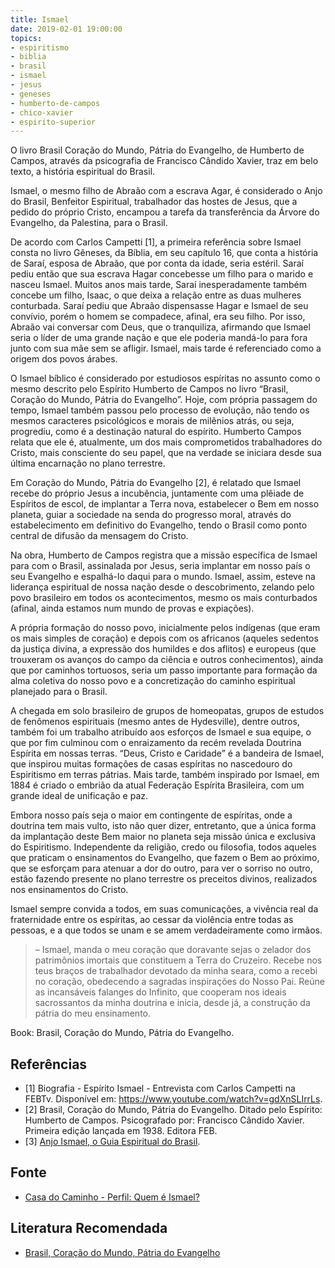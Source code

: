 ```yaml
---
title: Ismael
date: 2019-02-01 19:00:00
topics: 
- espiritismo
- biblia
- brasil
- ismael
- jesus
- geneses
- humberto-de-campos
- chico-xavier
- espirito-superior
---
```


O livro Brasil Coração do Mundo, Pátria do Evangelho, de Humberto de Campos,
através da psicografia de Francisco Cândido Xavier, traz em belo texto, a
história espiritual do Brasil.

Ismael, o mesmo filho de Abraão com a escrava Agar, é considerado o Anjo do
Brasil, Benfeitor Espiritual, trabalhador das hostes de Jesus, que a pedido do
próprio Cristo, encampou a tarefa da transferência da Árvore do Evangelho, da
Palestina, para o Brasil.

De acordo com Carlos Campetti [1], a primeira referência sobre Ismael consta no
livro Gêneses, da Bíblia, em seu capítulo 16, que conta a história de Saraí,
esposa de Abraão, que por conta da idade, seria estéril. Saraí pediu então que
sua escrava Hagar concebesse um filho para o marido e nasceu Ismael. Muitos anos
mais tarde, Saraí inesperadamente também concebe um filho, Isaac, o que deixa a
relação entre as duas mulheres conturbada. Saraí pediu que Abraão dispensasse
Hagar e Ismael de seu convívio, porém o homem se compadece, afinal, era seu
filho. Por isso, Abraão vai conversar com Deus, que o tranquiliza, afirmando que
Ismael seria o líder de uma grande nação e que ele poderia mandá-lo para fora
junto com sua mãe sem se afligir. Ismael, mais tarde é referenciado como a
origem dos povos árabes.

O Ismael bíblico é considerado por estudiosos espíritas no assunto como o mesmo
descrito pelo Espírito Humberto de Campos no livro “Brasil, Coração do Mundo,
Pátria do Evangelho”. Hoje, com própria passagem do tempo, Ismael também passou
pelo processo de evolução, não tendo os mesmos caracteres psicológicos e morais
de milênios atrás, ou seja, progrediu, como é a destinação natural do espírito.
Humberto Campos relata que ele é, atualmente, um dos mais comprometidos
trabalhadores do Cristo, mais consciente do seu papel, que na verdade se
iniciara desde sua última encarnação no plano terrestre.

Em Coração do Mundo, Pátria do Evangelho [2], é relatado que Ismael recebe do
próprio Jesus a incubência, juntamente com uma plêiade de Espíritos de escol, de
implantar a Terra nova, estabelecer o Bem em nosso planeta, guiar a sociedade na
senda do progresso moral, através do estabelecimento em definitivo do Evangelho,
tendo o Brasil como ponto central de difusão da mensagem do Cristo.

Na obra, Humberto de Campos registra que a missão específica de Ismael para com
o Brasil, assinalada por Jesus, seria implantar em nosso país o seu Evangelho e
espalhá-lo daqui para o mundo. Ismael, assim, esteve na liderança espiritual de
nossa nação desde o descobrimento, zelando pelo povo brasileiro em todos os
acontecimentos, mesmo os mais conturbados (afinal, ainda estamos num mundo de
provas e expiações).

A própria formação do nosso povo, inicialmente pelos indígenas (que eram os mais
simples de coração) e depois com os africanos (aqueles sedentos da justiça
divina, a expressão dos humildes e dos aflitos) e europeus (que trouxeram os
avanços do campo da ciência e outros conhecimentos), ainda que por caminhos
tortuosos, seria um passo importante para formação da alma coletiva do nosso
povo e a concretização do caminho espiritual planejado para o Brasil.

A chegada em solo brasileiro de grupos de homeopatas, grupos de estudos de
fenômenos espirituais (mesmo antes de Hydesville), dentre outros, também foi um
trabalho atribuído aos esforços de Ismael e sua equipe, o que por fim culminou
com o enraizamento da recém revelada Doutrina Espírita em nossas terras. “Deus,
Cristo e Caridade” é a bandeira de Ismael, que inspirou muitas formações de
casas espíritas no nascedouro do Espiritismo em terras pátrias. Mais tarde,
também inspirado por Ismael, em 1884 é criado o embrião da atual Federação
Espírita Brasileira, com um grande ideal de unificação e paz.

Embora nosso país seja o maior em contingente de espíritas, onde a doutrina tem
mais vulto, isto não quer dizer, entretanto, que a única forma da implantação
deste Bem maior no planeta seja missão única e exclusiva do Espiritismo.
Independente da religião, credo ou filosofia, todos aqueles que praticam o
ensinamentos do Evangelho, que fazem o Bem ao próximo, que se esforçam para
atenuar a dor do outro, para ver o sorriso no outro, estão fazendo presente no
plano terrestre os preceitos divinos, realizados nos ensinamentos do Cristo.

Ismael sempre convida a todos, em suas comunicações, a vivência real da
fraternidade entre os espíritas, ao cessar da violência entre todas as pessoas,
e a que todos se unam e se amem verdadeiramente como irmãos.

> – Ismael, manda o meu coração que doravante sejas o zelador dos patrimônios
imortais que constituem a Terra do Cruzeiro. Recebe nos teus braços de
trabalhador devotado da minha seara, como a recebi no coração, obedecendo a
sagradas inspirações do Nosso Pai. Reúne as incansáveis falanges do Infinito,
que cooperam nos ideais sacrossantos da minha doutrina e inicia, desde já, a
construção da pátria do meu ensinamento.

Book: Brasil, Coração do Mundo, Pátria do Evangelho.

## Referências
* [1] Biografia - Espírito Ismael - Entrevista com Carlos Campetti na FEBTv.
  Disponível em: <https://www.youtube.com/watch?v=gdXnSLIrrLs>.
* [2] Brasil, Coração do Mundo, Pátria do Evangelho. Ditado pelo Espírito:
  Humberto de Campos. Psicografado por: Francisco Cândido Xavier. Primeira
  edição lançada em 1938. Editora FEB.
* [3] [Anjo Ismael, o Guia Espiritual do Brasil](https://vinhas-de-luz.blogspot.com.br/2017/02/anjo-ismael-o-guia-espiritual-do-brasil.html).

## Fonte
* [Casa do Caminho - Perfil: Quem é Ismael?](https://casadocaminho-pae.org.br/temas-doutrinarios/perfil-quem-e-ismael)

## Literatura Recomendada
* [Brasil, Coração do Mundo, Pátria do Evangelho](/livros/brasil-coracao-mundo)
